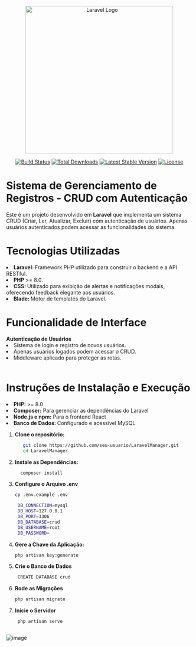 <p align="center"><a href="https://laravel.com" target="_blank"><img src="https://raw.githubusercontent.com/laravel/art/master/logo-lockup/5%20SVG/2%20CMYK/1%20Full%20Color/laravel-logolockup-cmyk-red.svg" width="400" alt="Laravel Logo"></a></p>

<p align="center">
<a href="https://github.com/laravel/framework/actions"><img src="https://github.com/laravel/framework/workflows/tests/badge.svg" alt="Build Status"></a>
<a href="https://packagist.org/packages/laravel/framework"><img src="https://img.shields.io/packagist/dt/laravel/framework" alt="Total Downloads"></a>
<a href="https://packagist.org/packages/laravel/framework"><img src="https://img.shields.io/packagist/v/laravel/framework" alt="Latest Stable Version"></a>
<a href="https://packagist.org/packages/laravel/framework"><img src="https://img.shields.io/packagist/l/laravel/framework" alt="License"></a>
</p>
<h1>Sistema de Gerenciamento de Registros - CRUD com Autenticação</h1>

<p>
Este é um projeto desenvolvido em <b>Laravel</b> que implementa um sistema CRUD (Criar, Ler, Atualizar, Excluir) com autenticação de usuários. Apenas usuários autenticados podem acessar as funcionalidades do sistema.
</p>

<h1>Tecnologias Utilizadas</h1>
<li><strong>Laravel: </strong> Framework PHP utilizado para construir o backend e a API RESTful.</li>
<li><strong>PHP</strong> >= 8.0.</li>
<li><strong>CSS: </strong>Utilizado para exibição de alertas e notificações modais, oferecendo feedback elegante aos usuários.</li>
<li><strong>Blade: </strong>Motor de templates do Laravel.</li>

<h1>Funcionalidade de Interface</h1>
<b>Autenticação de Usuários</b>
<li>Sistema de login e registro de novos usuários.</li>
<li>Apenas usuários logados podem acessar o CRUD.</li>
<li>Middleware aplicado para proteger as rotas.</li>
<br>


<h1>Instruções de Instalação e Execução</h1>
<li><strong>PHP: </strong> >= 8.0</li>
<li><strong>Composer:</strong> Para gerenciar as dependências do Laravel</li>
<li><strong>Node.js e npm:</strong> Para o frontend React</li>
<li><strong>Banco de Dados: </strong> Configurado e acessível MySQL</li>



1. **Clone o repositório:**
   ```bash
      git clone https://github.com/seu-usuario/LaravelManager.git
      cd LaravelManager

2. **Instale as Dependências:**
   ```bash
     composer install


3. **Configure o Arquivo .env**
   ```bash
   cp .env.example .env

    DB_CONNECTION=mysql
    DB_HOST=127.0.0.1
    DB_PORT=3306
    DB_DATABASE=crud
    DB_USERNAME=root
    DB_PASSWORD=   

4. **Gere a Chave da Aplicação:**
   ```bash
   php artisan key:generate

5. **Crie o Banco de Dados**
   ```bash
    CREATE DATABASE crud

6. **Rode as Migrações**<br>
    ```bash    
    php artisan migrate

    
7. **Inicie o Servidor**
   ```bash
    php artisan serve



![image](https://github.com/user-attachments/assets/f6fd0d46-8a2e-48e4-be8b-a7c0bbb3b3d4)

 

